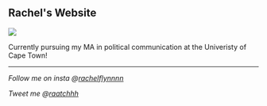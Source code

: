 ## Rachel's Website

[![](https://pbs.twimg.com/profile_images/1247144944483086340/Tjx3ACrg_400x400.jpg)](#)

Currently pursuing my MA in political communication at the Univeristy of Cape Town! 

---------------
*Follow me on insta @[rachelflynnnn](https://www.instagram.com/rachelflynnnn/)*

*Tweet me @[raatchhh](https://twitter.com/raatchhh)*

